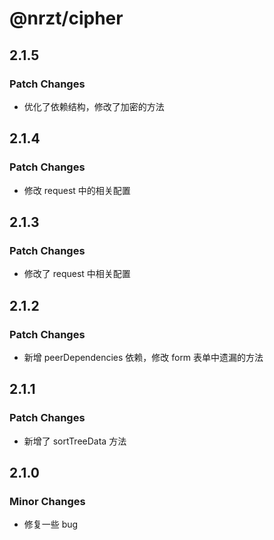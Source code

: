 # @nrzt/cipher

## 2.1.5

### Patch Changes

- 优化了依赖结构，修改了加密的方法

## 2.1.4

### Patch Changes

- 修改 request 中的相关配置

## 2.1.3

### Patch Changes

- 修改了 request 中相关配置

## 2.1.2

### Patch Changes

- 新增 peerDependencies 依赖，修改 form 表单中遗漏的方法

## 2.1.1

### Patch Changes

- 新增了 sortTreeData 方法

## 2.1.0

### Minor Changes

- 修复一些 bug
